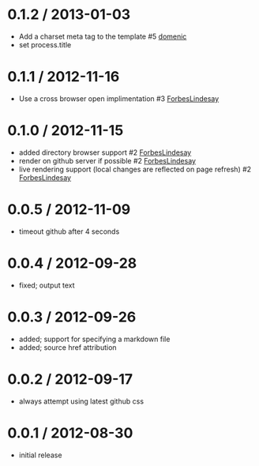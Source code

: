 
0.1.2 / 2013-01-03
==================

  * Add a charset meta tag to the template #5 [domenic](https://github.com/domenic)
  * set process.title

0.1.1 / 2012-11-16
==================

  * Use a cross browser open implimentation #3 [ForbesLindesay](https://github.com/ForbesLindesay)

0.1.0 / 2012-11-15
==================

  * added directory browser support #2 [ForbesLindesay](https://github.com/ForbesLindesay)
  * render on github server if possible #2 [ForbesLindesay](https://github.com/ForbesLindesay)
  * live rendering support (local changes are reflected on page refresh) #2 [ForbesLindesay](https://github.com/ForbesLindesay)

0.0.5 / 2012-11-09
==================

  * timeout github after 4 seconds

0.0.4 / 2012-09-28
==================

  * fixed; output text

0.0.3 / 2012-09-26
==================

  * added; support for specifying a markdown file
  * added; source href attribution

0.0.2 / 2012-09-17
==================

  * always attempt using latest github css

0.0.1 / 2012-08-30
==================

  * initial release


